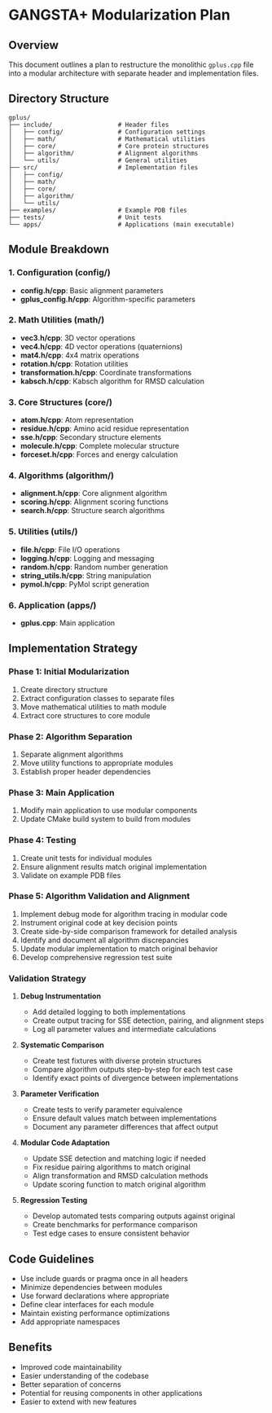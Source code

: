 # GANGSTA+ Modularization Plan

## Overview
This document outlines a plan to restructure the monolithic `gplus.cpp` file into a modular architecture with separate header and implementation files.

## Directory Structure
```
gplus/
├── include/                  # Header files
│   ├── config/               # Configuration settings
│   ├── math/                 # Mathematical utilities 
│   ├── core/                 # Core protein structures
│   ├── algorithm/            # Alignment algorithms
│   └── utils/                # General utilities
├── src/                      # Implementation files
│   ├── config/
│   ├── math/
│   ├── core/
│   ├── algorithm/
│   └── utils/
├── examples/                 # Example PDB files
├── tests/                    # Unit tests
└── apps/                     # Applications (main executable)
```

## Module Breakdown

### 1. Configuration (config/)
- **config.h/cpp**: Basic alignment parameters
- **gplus_config.h/cpp**: Algorithm-specific parameters

### 2. Math Utilities (math/)
- **vec3.h/cpp**: 3D vector operations
- **vec4.h/cpp**: 4D vector operations (quaternions)
- **mat4.h/cpp**: 4x4 matrix operations
- **rotation.h/cpp**: Rotation utilities
- **transformation.h/cpp**: Coordinate transformations
- **kabsch.h/cpp**: Kabsch algorithm for RMSD calculation

### 3. Core Structures (core/)
- **atom.h/cpp**: Atom representation
- **residue.h/cpp**: Amino acid residue representation
- **sse.h/cpp**: Secondary structure elements
- **molecule.h/cpp**: Complete molecular structure
- **forceset.h/cpp**: Forces and energy calculation

### 4. Algorithms (algorithm/)
- **alignment.h/cpp**: Core alignment algorithm
- **scoring.h/cpp**: Alignment scoring functions
- **search.h/cpp**: Structure search algorithms

### 5. Utilities (utils/)
- **file.h/cpp**: File I/O operations
- **logging.h/cpp**: Logging and messaging
- **random.h/cpp**: Random number generation
- **string_utils.h/cpp**: String manipulation
- **pymol.h/cpp**: PyMol script generation

### 6. Application (apps/)
- **gplus.cpp**: Main application

## Implementation Strategy

### Phase 1: Initial Modularization
1. Create directory structure
2. Extract configuration classes to separate files
3. Move mathematical utilities to math module
4. Extract core structures to core module

### Phase 2: Algorithm Separation
1. Separate alignment algorithms
2. Move utility functions to appropriate modules
3. Establish proper header dependencies

### Phase 3: Main Application
1. Modify main application to use modular components
2. Update CMake build system to build from modules

### Phase 4: Testing
1. Create unit tests for individual modules
2. Ensure alignment results match original implementation
3. Validate on example PDB files

### Phase 5: Algorithm Validation and Alignment
1. Implement debug mode for algorithm tracing in modular code
2. Instrument original code at key decision points
3. Create side-by-side comparison framework for detailed analysis
4. Identify and document all algorithm discrepancies
5. Update modular implementation to match original behavior
6. Develop comprehensive regression test suite

### Validation Strategy
1. **Debug Instrumentation**
   - Add detailed logging to both implementations
   - Create output tracing for SSE detection, pairing, and alignment steps
   - Log all parameter values and intermediate calculations

2. **Systematic Comparison**
   - Create test fixtures with diverse protein structures
   - Compare algorithm outputs step-by-step for each test case
   - Identify exact points of divergence between implementations

3. **Parameter Verification**
   - Create tests to verify parameter equivalence
   - Ensure default values match between implementations
   - Document any parameter differences that affect output

4. **Modular Code Adaptation**
   - Update SSE detection and matching logic if needed
   - Fix residue pairing algorithms to match original
   - Align transformation and RMSD calculation methods
   - Update scoring function to match original algorithm

5. **Regression Testing**
   - Develop automated tests comparing outputs against original
   - Create benchmarks for performance comparison
   - Test edge cases to ensure consistent behavior

## Code Guidelines
- Use include guards or pragma once in all headers
- Minimize dependencies between modules
- Use forward declarations where appropriate
- Define clear interfaces for each module
- Maintain existing performance optimizations
- Add appropriate namespaces

## Benefits
- Improved code maintainability
- Easier understanding of the codebase
- Better separation of concerns
- Potential for reusing components in other applications
- Easier to extend with new features